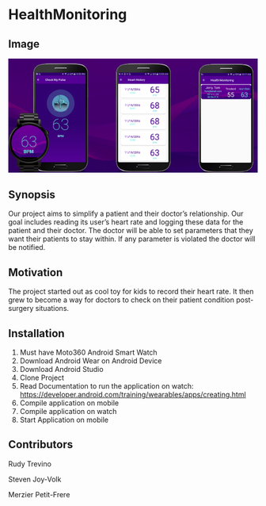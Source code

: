 # HealthMonitoring
## Image
![Alt text](https://github.com/rtrevino821/SpecsProject/blob/master/SpecsProject/OHMSpic1.PNG?raw=true"Picture1")

## Synopsis

Our project aims to simplify a patient and their doctor’s relationship. Our goal includes reading its user’s heart rate and logging these data for the patient and their doctor. The doctor will be able to set
parameters that they want their patients to stay within. If any parameter is violated the doctor will be notified.

## Motivation

The project started out as cool toy for kids to record their heart rate. It then grew to become a way for doctors to check on their patient condition post-surgery situations. 

## Installation
1. Must have Moto360 Android Smart Watch
2. Download Android Wear on Android Device
2. Download Android Studio
3. Clone Project
3. Read Documentation to run the application on watch: https://developer.android.com/training/wearables/apps/creating.html
4. Compile application on mobile
5. Compile application on watch
6. Start Application on mobile

## Contributors

Rudy Trevino

Steven Joy-Volk

Merzier Petit-Frere

